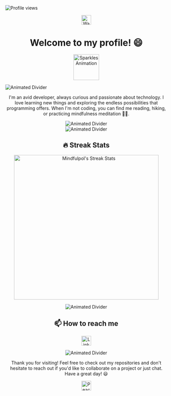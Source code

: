 ![Profile views](https://komarev.com/ghpvc/?username=Mindfulpol&color=blueviolet&style=flat&label=Profile+Views)


<p align="center">
  <img src="https://raw.githubusercontent.com/Mindfulpol/Mindfulpol/master/assets/wave_hand.gif" width="30px" alt="Waving Hand Animation">
</p>

<h1 align="center">Welcome to my profile! 😄</h1>

<p align="center">
  <img src="https://raw.githubusercontent.com/Mindfulpol/Mindfulpol/master/assets/sparkles.gif" width="80px" alt="Sparkles Animation">
</p>

<!-- Animated dividers -->
<div class="divider">
  <img src="https://raw.githubusercontent.com/Mindfulpol/Mindfulpol/master/assets/divider.gif" alt="Animated Divider">
</div>
<p align="center">I'm an avid developer, always curious and passionate about technology. I love learning new things and exploring the endless possibilities that programming offers. When I'm not coding, you can find me reading, hiking, or practicing mindfulness meditation 🧘‍♂️.</p>
<div align="center">
  <img src="https://raw.githubusercontent.com/Mindfulpol/Mindfulpol/master/assets/divider.gif" alt="Animated Divider">
</div>

<div align="center">
  <img src="https://raw.githubusercontent.com/Mindfulpol/Mindfulpol/master/assets/divider.gif" alt="Animated Divider">
</div>
<h2 align="center">🔥 Streak Stats</h2>
<p align="center">
  <img src="https://github-readme-streak-stats.herokuapp.com?user=Mindfulpol&theme=dark&ring=DD2727&fire=DD2727&currStreakLabel=FFFFFF" alt="Mindfulpol's Streak Stats" width="450" />
</p>
<div align="center">
  <img src="https://raw.githubusercontent.com/Mindfulpol/Mindfulpol/master/assets/divider.gif" alt="Animated Divider">
</div>
<h2 align="center">📫 How to reach me</h2>
<p align="center">
  <a href="https://www.linkedin.com/in/pol-software-craftsmanship" target="_blank"><img src="https://img.icons8.com/color/48/000000/linkedin.png" alt="LinkedIn" width="30" /></a>
</p>
<div align="center">
  <img src="https://raw.githubusercontent.com/Mindfulpol/Mindfulpol/master/assets/divider.gif" alt="Animated Divider">
</div>
<p align="center">Thank you for visiting! Feel free to check out my repositories and don't hesitate to reach out if you'd like to collaborate on a project or just chat. Have a great day! 😃</p>
<p align="center">
  <img src="https://raw.githubusercontent.com/Mindfulpol/Mindfulpol/master/assets/peace_out.gif" width="30px" alt="Peace Out Animation">
</p>
